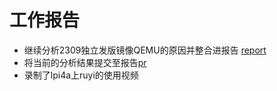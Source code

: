 # 工作报告

- 继续分析2309独立发版镜像QEMU的原因并整合进报告 [report](./week23/mugen_readme.md)
- 将当前的分析结果提交至报告[pr](https://gitee.com/yunxiangluo/openEuler-RISC-V-23.09-independent/pulls/9)
- 录制了lpi4a上ruyi的使用视频







